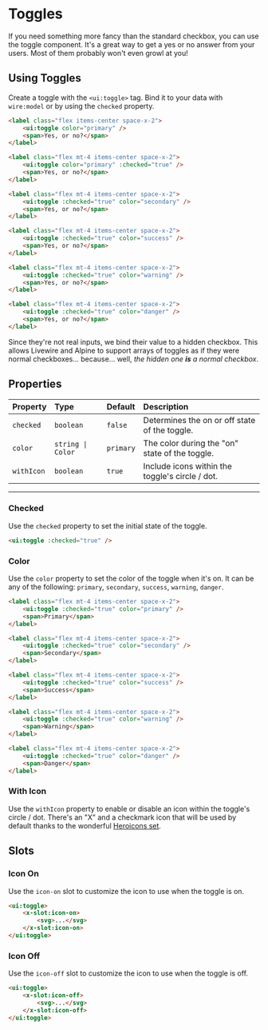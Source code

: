 # Toggles

If you need something more fancy than the standard checkbox, you can use the toggle component. It's
a great way to get a yes or no answer from your users. Most of them probably won't even growl at you!

## Using Toggles

Create a toggle with the `<ui:toggle>` tag. Bind it to your data with `wire:model` or by using the `checked` property.

```html +demo
<label class="flex items-center space-x-2">
    <ui:toggle color="primary" />
    <span>Yes, or no?</span>
</label>

<label class="flex mt-4 items-center space-x-2">
    <ui:toggle color="primary" :checked="true" />
    <span>Yes, or no?</span>
</label>

<label class="flex mt-4 items-center space-x-2">
    <ui:toggle :checked="true" color="secondary" />
    <span>Yes, or no?</span>
</label>

<label class="flex mt-4 items-center space-x-2">
    <ui:toggle :checked="true" color="success" />
    <span>Yes, or no?</span>
</label>

<label class="flex mt-4 items-center space-x-2">
    <ui:toggle :checked="true" color="warning" />
    <span>Yes, or no?</span>
</label>

<label class="flex mt-4 items-center space-x-2">
    <ui:toggle :checked="true" color="danger" />
    <span>Yes, or no?</span>
</label>
```

Since they're not real inputs, we bind their value to a hidden checkbox. This allows Livewire and Alpine to support arrays of toggles as if they were normal checkboxes... because... well, _the hidden one **is** a normal checkbox_.

## Properties

| Property | Type | Default | Description |
|:---|:---|:---|:---|
| `checked` | `boolean` | `false` | Determines the on or off state of the toggle. |
| `color` | `string \| Color` | `primary` | The color during the "on" state of the toggle. |
| `withIcon` | `boolean` | `true` | Include icons within the toggle's circle / dot. |

---

### Checked
Use the `checked` property to set the initial state of the toggle.

```html
<ui:toggle :checked="true" />
```

### Color

Use the `color` property to set the color of the toggle when it's on. It can be any of the following:
`primary`, `secondary`, `success`, `warning`, `danger`.

```html +demo
<label class="flex mt-4 items-center space-x-2">
    <ui:toggle :checked="true" color="primary" />
    <span>Primary</span>
</label>

<label class="flex mt-4 items-center space-x-2">
    <ui:toggle :checked="true" color="secondary" />
    <span>Secondary</span>
</label>

<label class="flex mt-4 items-center space-x-2">
    <ui:toggle :checked="true" color="success" />
    <span>Success</span>
</label>

<label class="flex mt-4 items-center space-x-2">
    <ui:toggle :checked="true" color="warning" />
    <span>Warning</span>
</label>

<label class="flex mt-4 items-center space-x-2">
    <ui:toggle :checked="true" color="danger" />
    <span>Danger</span>
</label>
```


### With Icon

Use the `withIcon` property to enable or disable an icon within the toggle's circle / dot.
There's an "X" and a checkmark icon that will be used by default thanks to the wonderful [Heroicons set](https://heroicons.com).


## Slots
### Icon On
Use the `icon-on` slot to customize the icon to use when the toggle is on.

```html
<ui:toggle>
    <x-slot:icon-on>
        <svg>...</svg>
    </x-slot:icon-on>
</ui:toggle>
```

### Icon Off
Use the `icon-off` slot to customize the icon to use when the toggle is off.

```html
<ui:toggle>
    <x-slot:icon-off>
        <svg>...</svg>
    </x-slot:icon-off>
</ui:toggle>
```
